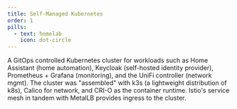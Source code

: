 ```yaml
---
title: Self-Managed Kubernetes
order: 1
pills:
  - text: homelab
    icon: dot-circle
---
```

A GitOps controlled Kubernetes cluster for workloads such as Home Assistant (home automation), Keycloak (self-hosted identity provider), Prometheus + Grafana (monitoring), and the UniFi controller (network mgmt). The cluster was "assembled" with k3s (a lightweight distribution of k8s), Calico for network, and CRI-O as the container runtime. Istio's service mesh in tandem with MetalLB provides ingress to the cluster.
